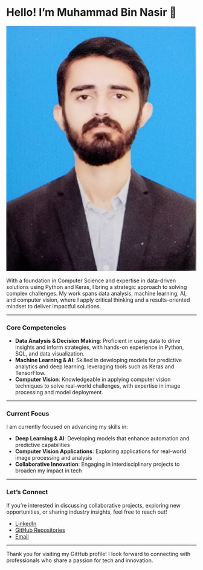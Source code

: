 # Hello! I’m Muhammad Bin Nasir 👋
![Profile Picture](PP.jpg)

With a foundation in Computer Science and expertise in data-driven solutions using Python and Keras, I bring a strategic approach to solving complex challenges. My work spans data analysis, machine learning, AI, and computer vision, where I apply critical thinking and a results-oriented mindset to deliver impactful solutions.

---

### Core Competencies

- **Data Analysis & Decision Making**: Proficient in using data to drive insights and inform strategies, with hands-on experience in Python, SQL, and data visualization.
- **Machine Learning & AI**: Skilled in developing models for predictive analytics and deep learning, leveraging tools such as Keras and TensorFlow.
- **Computer Vision**: Knowledgeable in applying computer vision techniques to solve real-world challenges, with expertise in image processing and model deployment.

---

### Current Focus
I am currently focused on advancing my skills in:
- **Deep Learning & AI**: Developing models that enhance automation and predictive capabilities
- **Computer Vision Applications**: Exploring applications for real-world image processing and analysis
- **Collaborative Innovation**: Engaging in interdisciplinary projects to broaden my impact in tech

---

### Let’s Connect

If you’re interested in discussing collaborative projects, exploring new opportunities, or sharing industry insights, feel free to reach out!

- [LinkedIn](https://linkedin.com/in/muhammad-bin-nasir)
- [GitHub Repositories](https://github.com/muhammad-bin-nasir?tab=repositories)
- [Email](mailto:muhammadbn727@gmail.com)

---

Thank you for visiting my GitHub profile! I look forward to connecting with professionals who share a passion for tech and innovation.
